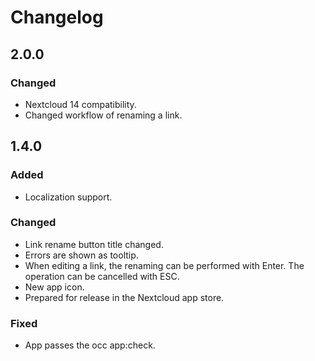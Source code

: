 # Changelog

## 2.0.0
### Changed
- Nextcloud 14 compatibility.
- Changed workflow of renaming a link.

## 1.4.0
### Added
- Localization support.

### Changed
- Link rename button title changed.
- Errors are shown as tooltip.
- When editing a link, the renaming can be performed with Enter. The operation can be cancelled with ESC.
- New app icon.
- Prepared for release in the Nextcloud app store.

### Fixed
- App passes the occ app:check.